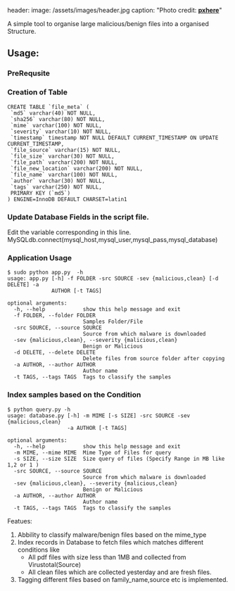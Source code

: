 header:
  image: /assets/images/header.jpg
  caption: "Photo credit: [**pxhere**](https://pxhere.com)"

A simple tool to organise large malicious/benign files into a organised Structure.

## Usage:

### PreRequsite

### Creation of Table

```
CREATE TABLE `file_meta` (
 `md5` varchar(40) NOT NULL,
 `sha256` varchar(80) NOT NULL,
 `mime` varchar(100) NOT NULL,
 `severity` varchar(10) NOT NULL,
 `timestamp` timestamp NOT NULL DEFAULT CURRENT_TIMESTAMP ON UPDATE CURRENT_TIMESTAMP,
 `file_source` varchar(15) NOT NULL,
 `file_size` varchar(30) NOT NULL,
 `file_path` varchar(200) NOT NULL,
 `file_new_location` varchar(200) NOT NULL,
 `file_name` varchar(100) NOT NULL,
 `author` varchar(30) NOT NULL,
 `tags` varchar(250) NOT NULL,
 PRIMARY KEY (`md5`)
) ENGINE=InnoDB DEFAULT CHARSET=latin1
```
### Update Database Fields in the script file.

Edit the variable corresponding in this line.
MySQLdb.connect(mysql_host,mysql_user,mysql_pass,mysql_database)


### Application Usage

```
$ sudo python app.py  -h
usage: app.py [-h] -f FOLDER -src SOURCE -sev {malicious,clean} [-d DELETE] -a
              AUTHOR [-t TAGS]

optional arguments:
  -h, --help            show this help message and exit
  -f FOLDER, --folder FOLDER
                        Samples Folder/File
  -src SOURCE, --source SOURCE
                        Source from which malware is downloaded
  -sev {malicious,clean}, --severity {malicious,clean}
                        Benign or Malicious
  -d DELETE, --delete DELETE
                        Delete files from source folder after copying
  -a AUTHOR, --author AUTHOR
                        Author name
  -t TAGS, --tags TAGS  Tags to classify the samples
```

### Index samples based on the Condition

```
$ python query.py -h
usage: database.py [-h] -m MIME [-s SIZE] -src SOURCE -sev {malicious,clean}
                   -a AUTHOR [-t TAGS]

optional arguments:
  -h, --help            show this help message and exit
  -m MIME, --mime MIME  Mime Type of Files for query
  -s SIZE, --size SIZE  Size query of files (Specify Range in MB like 1,2 or 1 )
  -src SOURCE, --source SOURCE
                        Source from which malware is downloaded
  -sev {malicious,clean}, --severity {malicious,clean}
                        Benign or Malicious
  -a AUTHOR, --author AUTHOR
                        Author name
  -t TAGS, --tags TAGS  Tags to classify the samples
```

Featues:

1. Abbility to classify malware/benign files based on the mime_type
2. Index records in Database to fetch files which matches different conditions like
    * All pdf files with size less than 1MB and collected from Virustotal(Source)
    * All clean files which are collected yesterday and are fresh files.
3. Tagging different files based on family_name,source etc is implemented.
